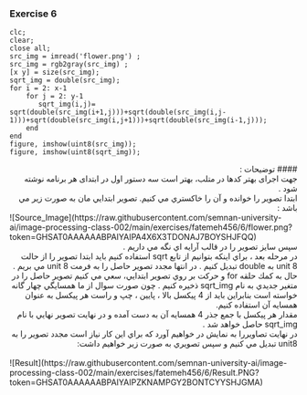 ### Exercise 6
```
clc;
clear;
close all;
src_img = imread('flower.png') ;
src_img = rgb2gray(src_img) ;
[x y] = size(src_img);
sqrt_img = double(src_img);
for i = 2: x-1
    for j = 2: y-1
       sqrt_img(i,j)= sqrt(double(src_img(i+1,j)))+sqrt(double(src_img(i,j-1)))+sqrt(double(src_img(i,j+1)))+sqrt(double(src_img(i-1,j)));     
    end
end
figure, imshow(uint8(src_img));
figure, imshow(uint8(sqrt_img));
```
<div dir="rtl">
#### توضیحات :
<br/>
جهت اجرای بهتر کدها در متلب، بهتر است سه دستور اول در ابتدای هر برنامه نوشته شود . 
<br/>
ابتدا تصوير را خوانده و آن را خاكستري مي كنيم. 
تصوير ابتدايي مان به صورت زير مي باشد :
<br/>
</div>
![Source_Image](https://raw.githubusercontent.com/semnan-university-ai/image-processing-class-002/main/exercises/fatemeh456/6/flower.png?token=GHSAT0AAAAAABPAIYAIPA4X6X3TDONAJ7BOYSHJFQQ)
<div dir="rtl">
سپس سايز تصوير را در قالب آرايه اي نگه مي داريم . 
<br/>
در مرحله بعد ، براي اينكه بتوانيم از تابع sqrt استفاده كنيم بايد ابتدا تصوير را از حالت unit 8  به double‌ تبديل كنيم .
در انتها مجدد تصوير حاصل را به فرمت unit 8 مي بريم .
<br/>
حال به كمك حلقه for و حركت بر روي تصوير ابتدايي، سعي مي كنيم تصوير حاصل را در متغير جديدي به نام sqrt_img ذخيره كنيم .
چون صورت سوال از ما همسايگي چهار گانه خواسته است بنابراين بايد از 4 پيكسل بالا ، پايين ، چپ و راست هر پيكسل به عنوان همسايه آن استفاده كنيم.
<br/>
مقدار هر پيكسل با جمع جذر 4 همسايه آن به دست آمده و در نهايت تصوير نهايي با نام sqrt_img حاصل خواهد شد .
<br/>
در نهايت تصاويررا به نمايش در خواهيم آورد كه براي اين كار نياز است مجدد تصوير را به unit8 تبديل مي كنيم و سپس تصويري به صورت زير خواهيم داشت: 
</div>
<br/>
![Result](https://raw.githubusercontent.com/semnan-university-ai/image-processing-class-002/main/exercises/fatemeh456/6/Result.PNG?token=GHSAT0AAAAAABPAIYAIPZKNAMPGY2BONTCYYSHJGMA)

